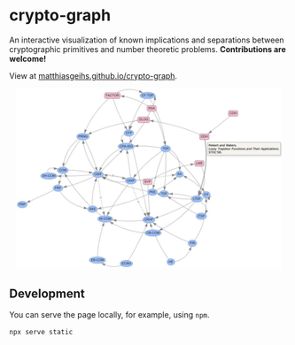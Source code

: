 # crypto-graph
An interactive visualization of known implications and separations between cryptographic primitives and number theoretic problems.
**Contributions are welcome!**

View at [matthiasgeihs.github.io/crypto-graph](https://matthiasgeihs.github.io/crypto-graph/).

<p style="text-align: center;"><a href="https://matthiasgeihs.github.io/crypto-graph/" target="_blank"><img src="cryptograph.jpeg" alt="Image of Crypto Graph" width="480"></a></p>

## Development

You can serve the page locally, for example, using `npm`.
```
npx serve static
```
